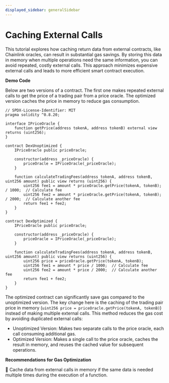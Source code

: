 ```yaml
---
displayed_sidebar: generalSidebar
---
```


# Caching External Calls

This tutorial explores how caching return data from external contracts, like Chainlink oracles, can result in substantial gas savings. By storing this data in memory when multiple operations need the same information, you can avoid repeated, costly external calls. This approach minimizes expensive external calls and leads to more efficient smart contract execution.

**Demo Code**

Below are two versions of a contract. The first one makes repeated external calls to get the price of a trading pair from a price oracle. The optimized version caches the price in memory to reduce gas consumption.

```solidity
// SPDX-License-Identifier: MIT
pragma solidity ^0.8.20;

interface IPriceOracle {
    function getPrice(address tokenA, address tokenB) external view returns (uint256);
}

contract DexUnoptimized {
    IPriceOracle public priceOracle;

    constructor(address _priceOracle) {
        priceOracle = IPriceOracle(_priceOracle);
    }

    function calculateTradingFees(address tokenA, address tokenB, uint256 amount) public view returns (uint256) {
        uint256 fee1 = amount * priceOracle.getPrice(tokenA, tokenB); / 1000;  // Calculate fee
        uint256 fee2 = amount * priceOracle.getPrice(tokenA, tokenB); / 2000;  // Calculate another fee
        return fee1 + fee2;
    }
}

contract DexOptimized {
    IPriceOracle public priceOracle;

    constructor(address _priceOracle) {
        priceOracle = IPriceOracle(_priceOracle);
    }

    function calculateTradingFees(address tokenA, address tokenB, uint256 amount) public view returns (uint256) {
        uint256 price = priceOracle.getPrice(tokenA, tokenB);
        uint256 fee1 = amount * price / 1000;  // Calculate fee
        uint256 fee2 = amount * price / 2000;  // Calculate another fee
        return fee1 + fee2;
    }
}
```

The optimized contract can significantly save gas compared to the unoptimized version. The key change here is the caching of the trading pair price in memory (`uint256 price = priceOracle.getPrice(tokenA, tokenB)`) instead of making multiple external calls. This method reduces the gas cost by avoiding duplicated external calls:

- Unoptimized Version: Makes two separate calls to the price oracle, each call consuming additional gas.
- Optimized Version: Makes a single call to the price oracle, caches the result in memory, and reuses the cached value for subsequent operations.

**Recommendations for Gas Optimization**

🌟 Cache data from external calls in memory if the same data is needed multiple times during the execution of a function.
